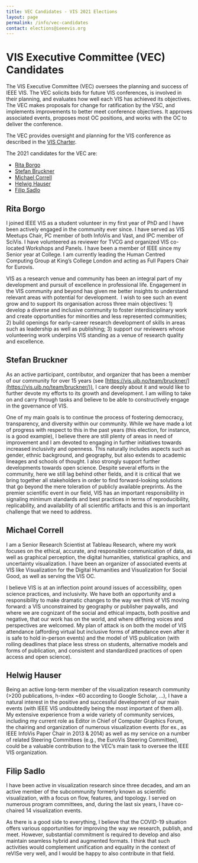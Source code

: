 ```yaml
---
title: VEC Candidates - VIS 2021 Elections
layout: page
permalink: /info/vec-candidates
contact: elections@ieeevis.org
---
```


# VIS Executive Committee (VEC) Candidates 
The VIS Executive Committee (VEC) oversees the planning and success of IEEE VIS. The VEC solicits bids for future VIS conferences, is involved in their planning, and evaluates how well each VIS has achieved its objectives. The VEC makes proposals for change for ratification by the VSC, and implements improvements to better meet conference objectives. It approves associated events, proposes most OC positions, and works with the OC to deliver the conference.

The VEC provides oversight and planning for the VIS conference as described in the [VIS Charter](https://docs.google.com/document/d/1OlfURrAEbgH0w4Gn8rbe5WpO4zusdatshf_ZqB6YVF0/).

The 2021 candidates for the VEC are:
* [Rita Borgo](#rita-borgo)
* [Stefan Bruckner](#stefan-bruckner)
* [Michael Correll](#michael-correll)
* [Helwig Hauser](#helwig-hauser)
* [Filip Sadlo](#filip-sadlo)

## Rita Borgo
I joined IEEE VIS as a student volunteer in my first year of PhD and I have been actively engaged in the community ever since. I have served as VIS Meetups Chair, PC member of both InfoVis and Vast, and IPC member of SciVis. I have volunteered as reviewer for TVCG and organized VIS co-located Workshops and Panels. I have been a member of IEEE since my Senior year at College. I am currently leading the Human Centred Computing Group at King’s College London and acting as Full Papers Chair for Eurovis.

VIS as a research venue and community has been an integral part of my development and pursuit of excellence in professional life. Engagement in the VIS community and beyond has given me better insights to understand relevant areas with potential for development.  I wish to see such an event grow and to support its organisation across three main objectives: 1) develop a diverse and inclusive community to foster interdisciplinary work and create opportunities for minorities and less represented communities; 2) build openings for early-career research development of skills in areas such as leadership as well as publishing; 3) support our reviewers whose volunteering work underpins VIS standing as a venue of research quality and excellence.  

## Stefan Bruckner
As an active participant, contributor, and organizer that has been a member of our community for over 15 years (see [https://vis.uib.no/team/bruckner/](https://vis.uib.no/team/bruckner/)), I care deeply about it and would like to further devote my efforts to its growth and development. I am willing to take on and carry through tasks and believe to be able to constructively engage in the governance of VIS.

One of my main goals is to continue the process of fostering democracy, transparency, and diversity within our community. While we have made a lot of progress with respect to this in the past years (this election, for instance, is a good example), I believe there are still plenty of areas in need of improvement and I am devoted to engaging in further initiatives towards increased inclusivity and openness. This naturally includes aspects such as gender, ethnic background, and geography, but also extends to academic lineages and schools of thought. I also strongly support further developments towards open science. Despite several efforts in the community, here we still lag behind other fields, and it is critical that we bring together all stakeholders in order to find forward-looking solutions that go beyond the mere toleration of publicly available preprints. As the premier scientific event in our field, VIS has an important responsibility in signaling minimum standards and best practices in terms of reproducibility, replicability, and availability of all scientific artifacts and this is an important challenge that we need to address.

## Michael Correll 
I am a Senior Research Scientist at Tableau Research, where my work focuses on the ethical, accurate, and responsible communication of data, as well as graphical perception, the digital humanities, statistical graphics, and uncertainty visualization. I have been an organizer of associated events at VIS like Visualization for the Digital Humanities and Visualization for Social Good, as well as serving the VIS OC.

I believe VIS is at an inflection point around issues of accessibility, open science practices, and inclusivity. We have both an opportunity and a responsibility to make dramatic changes to the way we think of VIS moving forward: a VIS unconstrained by geography or publisher paywalls, and where we are cognizant of the social and ethical impacts, both positive and negative, that our work has on the world, and where differing voices and perspectives are welcomed. My plan of attack is on both the model of VIS attendance (affording virtual but inclusive forms of attendance even after it is safe to hold in-person events) and the model of VIS publication (with rolling deadlines that place less stress on students, alternative models and forms of publication, and consistent and standardized practices of open access and open science).

## Helwig Hauser 
Being an active long-term member of the visualization research community (>200 publications, h-index ~60 according to Google Scholar, ...), I
have a natural interest in the positive and successful development of
our main events (with IEEE VIS undoubtedly being the most important of
them all).  My extensive experience from a wide variety of community
services, including my current role as Editor in Chief of Computer
Graphics Forum, the chairing and organization of numerous visualization
events (for ex., as IEEE InfoVis Paper Chair in 2013 & 2014) as well as
my service on a number of related Steering Committees (e.g., the EuroVis
Steering Committee), could be a valuable contribution to the VEC’s main
task to oversee the IEEE VIS organization.

## Filip Sadlo
I have been active in visualization research since three decades, and am an active member of the subcommunity formerly known as scientific visualization, with a focus on flow, features, and topology. I served on numerous program committees, and, during the last six years, I have co-chaired 14 visualization events.

As there is a good side to everything, I believe that the COVID-19 situation offers various opportunities for improving the way we research, publish, and meet. However, substantial commitment is required to develop and also maintain seamless hybrid and augmented formats. I think that such activities would complement unification and equality in the context of reVISe very well, and I would be happy to also contribute in that field.
